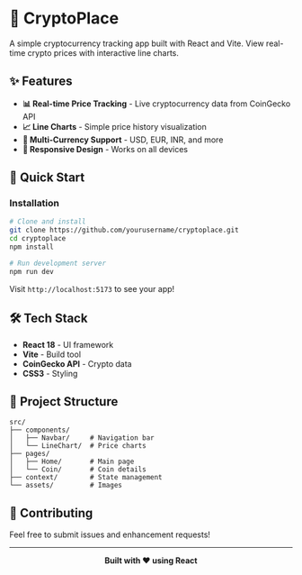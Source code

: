 # 🚀 CryptoPlace

A simple cryptocurrency tracking app built with React and Vite. View real-time crypto prices with interactive line charts.

## ✨ Features

- **📊 Real-time Price Tracking** - Live cryptocurrency data from CoinGecko API
- **📈 Line Charts** - Simple price history visualization
- **💱 Multi-Currency Support** - USD, EUR, INR, and more
- **📱 Responsive Design** - Works on all devices

## 🚀 Quick Start

### Installation

```bash
# Clone and install
git clone https://github.com/yourusername/cryptoplace.git
cd cryptoplace
npm install

# Run development server
npm run dev
```

Visit `http://localhost:5173` to see your app!

## 🛠️ Tech Stack

- **React 18** - UI framework
- **Vite** - Build tool
- **CoinGecko API** - Crypto data
- **CSS3** - Styling

## 📁 Project Structure

```
src/
├── components/
│   ├── Navbar/     # Navigation bar
│   └── LineChart/  # Price charts
├── pages/
│   ├── Home/       # Main page
│   └── Coin/       # Coin details
├── context/        # State management
└── assets/         # Images
```

## 🤝 Contributing

Feel free to submit issues and enhancement requests!

---

<div align="center">
  <p><strong>Built with ❤️ using React</strong></p>
</div>
